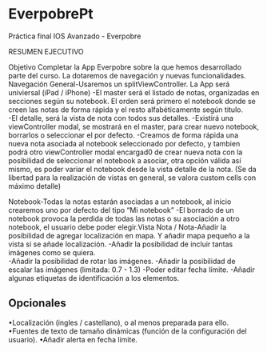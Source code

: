 # EverpobrePt

Práctica final IOS Avanzado - Everpobre

RESUMEN EJECUTIVO 

Objetivo Completar la App Everpobre sobre la que hemos desarrollado parte del curso. 
La dotaremos de navegación y nuevas funcionalidades. Navegación General-Usaremos un splitViewController. 
La App será univiersal (iPad / iPhone) 
-El master será el listado de notas, organizadas en secciones según su notebook. 
  El orden será primero el notebook donde se creen las notas de forma rápida y el resto alfabéticamente según titulo.  
-El detalle, será la vista de nota con todos sus detalles. 
-Existirá una viewController modal, se mostrará en el master, para crear nuevo notebook, borrarlos o seleccionar el por defecto. 
-Creamos de forma rápida una nueva nota asociada al notebook seleccionado por defecto, 
  y tambien podrá otro viewController modal encargad0 de crear nueva nota con la posibilidad de seleccionar el notebook a asociar, 
  otra opción válida así mismo, es poder variar el notebook desde la vista detalle de la nota. 
  (Se da libertad para la realización de vistas en general, se valora custom cells con máximo detalle)
  
Notebook-Todas la notas estarán asociadas a un notebook, al inicio crearemos uno por defecto del tipo “Mi notebook” 
-El borrado de un notebook provoca la perdida de todas las notas o su asociación a otro notebook, 
 el usuario debe poder elegir.Vista Nota / Nota-Añadir la posibilidad de agregar localización en mapa. 
 Y añadir mapa pequeño a la vista si se añade localización. 
-Añadir la posibilidad de incluir tantas imágenes como se quiera.  
-Añadir la posibilidad de rotar las imágenes. 
-Añadir la posibilidad de escalar las imágenes (limitada: 0.7 - 1.3) 
-Poder editar fecha límite. 
-Añadir algunas etiquetas de identificación a los elementos.

## Opcionales
•Localización (ingles / castellano), o al menos preparada para ello. 
•Fuentes de texto de tamaño dinámicas (función de la configuración del usuario). 
•Añadir alerta en fecha limite.
